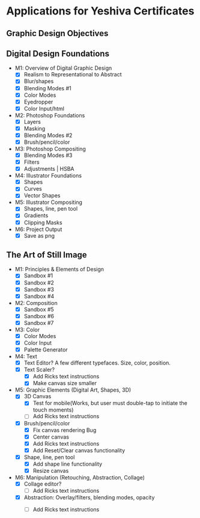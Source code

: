 # Applications for Yeshiva Certificates
## Graphic Design Objectives
## Digital Design Foundations

- M1: Overview of Digital Graphic Design
    - [x] Realism to Representational to Abstract
    - [x] Blur/shapes
    - [x] Blending Modes #1
    - [x] Color Modes
    - [x] Eyedropper
    - [x] Color Input/html
- M2: Photoshop Foundations
    - [x] Layers
    - [x] Masking
    - [x] Blending Modes #2
    - [x] Brush/pencil/color
- M3: Photoshop Compositing
    - [x] Blending Modes #3
    - [x] Filters
    - [x] Adjustments | HSBA
- M4: Illustrator Foundations
    - [x] Shapes
    - [x] Curves
    - [x] Vector Shapes
- M5: Illustrator Compositing
    - [x] Shapes, line, pen tool
    - [x] Gradients
    - [x] Clipping Masks
- M6: Project Output
    - [x] Save as png

## The Art of Still Image

- M1: Principles & Elements of Design
    - [x] Sandbox #1
    - [x] Sandbox #2
    - [x] Sandbox #3
    - [x] Sandbox #4 
- M2: Composition
    - [x] Sandbox #5
    - [x] Sandbox #6
    - [x] Sandbox #7
- M3: Color
    - [x] Color Modes
    - [x] Color Input
    - [x] Palette Generator
- M4: Text
    - [x] Text Editor? A few different typefaces. Size, color, position.
    - [x] Text Scaler?
        - [x] Add Ricks text instructions
        - [x] Make canvas size smaller
- M5: Graphic Elements (Digital Art, Shapes, 3D)
    - [x] 3D Canvas
        - [x] Test for mobile(Works, but user must double-tap to initiate the touch moments)
        - [ ] Add Ricks text instructions
    - [x] Brush/pencil/color
        - [x] Fix canvas rendering Bug
        - [x] Center canvas
        - [x] Add Ricks text instructions
        - [x] Add Reset/Clear canvas functionality 
    - [x] Shape, line, pen tool
        - [x] Add shape line functionality
        - [x] Resize canvas
- M6: Manipulation (Retouching, Abstraction, Collage)
    - [x] Collage editor?
        - [ ] Add Ricks text instructions
    - [x] Abstraction: Overlay/filters, blending modes, opacity
        - [ ] Add Ricks text instructions


